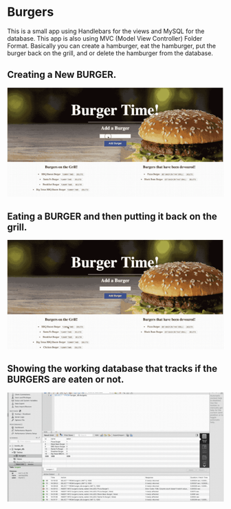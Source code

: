 # Burgers

This is a small app using Handlebars for the views and MySQL for the database. This app is also using MVC (Model View Controller) Folder Format. Basically you can create a hamburger, eat the hamburger, put the burger back on the grill, and or delete the hamburger from the database.



## Creating a New BURGER.
<img src="https://github.com/mattyb1980/Burgers/blob/master/public/assets/images/AddingABurger.gif">

## Eating a BURGER and then putting it back on the grill.
<img src="https://github.com/mattyb1980/Burgers/blob/master/public/assets/images/EatingBurgers.gif">

## Showing the working database that tracks if the BURGERS are eaten or not.
<img src="https://github.com/mattyb1980/Burgers/blob/master/public/assets/images/UpdatingTable_DB.gif">